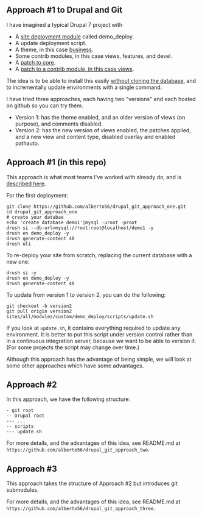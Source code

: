 Approach #1 to Drupal and Git
-----------------------------

I have imagined a typical Drupal 7 project with

 * A [site deployment module](http://dcycleproject.org/blog/44/what-site-deployment-module) called demo_deploy.
 * A update deployment script.
 * A theme, in this case [business](https://www.drupal.org/project/business).
 * Some contrib modules, in this case views, features, and devel.
 * A [patch to core](2196345-1-core-7.x-simpletest-handle_form_button.patch).
 * A [patch to a contrib module, in this case views](2232905-1-views-7.x-check-if-group-isset.patch).

The idea is to be able to install this easily [without cloning the database](http://dcycleproject.org/blog/48/do-not-clone-database), and to incrementally update environments with a single command.

I have tried three approaches, each having two "versions" and each hosted on github so you can try them.

 * Version 1: has the theme enabled, and an older version of views (on purpose), and comments disabled.
 * Version 2: has the new version of views enabled, the patches applied, and a new view and content type, disabled overlay and enabled pathauto.

Approach #1 (in this repo)
--------------------------

This approach is what most teams I've worked with already do, and is [described here](https://www.drupal.org/node/803746).

For the first deployment:

    git clone https://github.com/alberto56/drupal_git_approach_one.git
    cd drupal_git_approach_one
    # create your databae
    echo 'create database demo1'|mysql -uroot -proot
    drush si --db-url=mysql://root:root@localhost/demo1 -y
    drush en demo_deploy -y
    drush generate-content 40
    drush uli

To re-deploy your site from scratch, replacing the current database with a new one:

    drush si -y
    drush en demo_deploy -y
    drush generate-content 40

To update from version 1 to version 2, you can do the following:

    git checkout -b version2
    git pull origin version2
    sites/all/modules/custom/demo_deploy/scripts/update.sh

If you look at `update.sh`, it contains everything required to update any environment. It is better to put this script under version control rather than in a continuous integration server, because we want to be able to version it. (For some projects the script may change over time.)

Although this approach has the advantage of being simple, we will look at some other approaches which have some advantages.

Approach #2
-----------

In this approach, we have the following structure:

    - git root
    -- Drupal root
    --- ...
    -- scripts
    --- update.sh

For more details, and the advantages of this idea, see README.md at `https://github.com/alberto56/drupal_git_approach_two`.

Approach #3
-----------

This approach takes the structure of Approach #2 but introduces git submodules.

For more details, and the advantages of this idea, see README.md at `https://github.com/alberto56/drupal_git_approach_three`.
